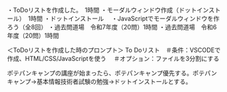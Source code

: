 ・ToDoリストを作成した。　1時間
・モーダルウィンドウ作成（ドットインストール）　1時間
・ドットインストール
　・JavaScriptでモーダルウィンドウを作ろう（全8回）
 ・過去問道場　令和7年度（20問）1時間
 ・過去問道場　令和6年度（20問）1時間

＜ToDoリストを作成した時のプロンプト＞
To Doリスト　＃条件：VSCODEで作成、HTML/CSS/JavaScriptを使う　
＃オプション：ファイルを3分割にする

ポテパンキャンプの講座が始まったら、ポテパンキャンプ優先する。ポテパンキャンプ→基本情報技術者試験の勉強→ドットインストールとする。
